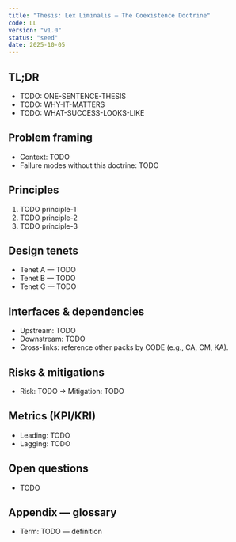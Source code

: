 ```yaml
---
title: "Thesis: Lex Liminalis — The Coexistence Doctrine"
code: LL
version: "v1.0"
status: "seed"
date: 2025-10-05
---
```


## TL;DR
- TODO: ONE-SENTENCE-THESIS
- TODO: WHY-IT-MATTERS
- TODO: WHAT-SUCCESS-LOOKS-LIKE

## Problem framing
- Context: TODO
- Failure modes without this doctrine: TODO

## Principles
1. TODO principle-1
2. TODO principle-2
3. TODO principle-3

## Design tenets
- Tenet A — TODO
- Tenet B — TODO
- Tenet C — TODO

## Interfaces & dependencies
- Upstream: TODO
- Downstream: TODO
- Cross-links: reference other packs by CODE (e.g., CA, CM, KA).

## Risks & mitigations
- Risk: TODO → Mitigation: TODO

## Metrics (KPI/KRI)
- Leading: TODO
- Lagging: TODO

## Open questions
- TODO

## Appendix — glossary
- Term: TODO — definition
